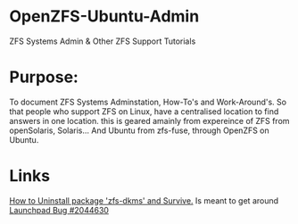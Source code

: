 # OpenZFS-Ubuntu-Admin
ZFS Systems Admin &amp; Other ZFS Support Tutorials

# Purpose:
To document ZFS Systems Adminstation, How-To's and Work-Around's. So that people who support ZFS on Linux, have a centralised location to find answers in one location. this is geared amainly from expereince of ZFS from openSolaris, Solaris... And Ubuntu from zfs-fuse, through OpenZFS on Ubuntu.

# Links
[How to Uninstall package 'zfs-dkms' and Survive.][1] Is meant to get around [Launchpad Bug #2044630][2]

[1]: https://github.com/Mafoelffen1/OpenZFS-Ubuntu-Admin/blob/main/ZFS-DKMS-WORK-AROUND.md
[2]: https://bugs.launchpad.net/ubuntu/+source/zfs-linux/+bug/2044630
